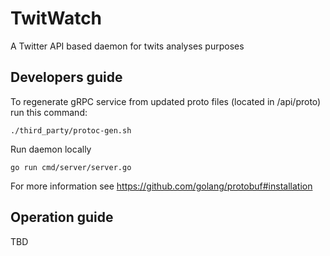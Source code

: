 # TwitWatch
A Twitter API based daemon for twits analyses purposes

## Developers guide

To regenerate gRPC service from updated proto files (located in /api/proto) run this command:
```shell
./third_party/protoc-gen.sh
```

Run daemon locally
```shell
go run cmd/server/server.go
```

For more information see https://github.com/golang/protobuf#installation

## Operation guide

TBD
